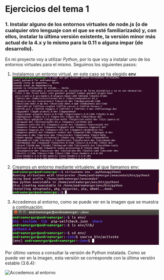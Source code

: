 # Ejercicios del tema 1



### 1. Instalar alguno de los entornos virtuales de node.js (o de cualquier otro lenguaje con el que se esté familiarizado) y, con ellos, instalar la última versión existente, la versión minor más actual de la 4.x y lo mismo para la 0.11 o alguna impar (de desarrollo).

En mi proyecto voy a utilizar *Python*, por lo que voy a instalar uno de los entornos virtuales para el mismo.
Seguimos los siguientes pasos:
1. Instalamos un entorno virtual, en este caso se ha elegido **env**
![Instalación de env](images/1_instalarVirtualenv.png)


2. Creamos un entorno mediante virtualenv, al que llamamos env:
![Creamos entorno](images/2_accederVirtualENV.png)


3. Accedemos al entorno, como se puede ver en la imagen que se muestra a continuación:
![Accedemos al entorno](images/3_accederENV.png)


Por último vamos a consultar la versión de Python instalada. Como se puede ver en la imagen, esta versión se corresponde con la última versión estable (3.6.4):

![Accedemos al entorno](imagen/versionpython.png)
